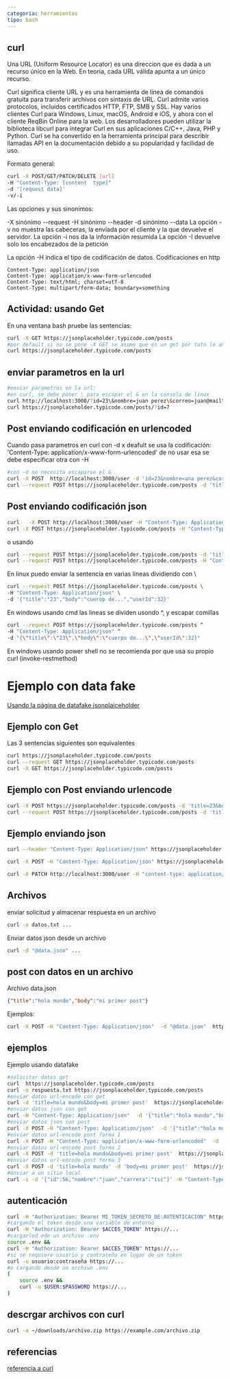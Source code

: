 ```yaml
---
categoría: herramientas
tipo: bash
---
```

## curl

Una URL (Uniform Resource Locator) es una direccion que es dada a un recurso único en la Web. En teoria, cada URL válida apunta a un único recurso.

Curl significa cliente URL y es una herramienta de línea de comandos gratuita para transferir archivos con sintaxis de URL. Curl admite varios protocolos, incluidos certificados HTTP, FTP, SMB y SSL. Hay varios clientes Curl para Windows, Linux, macOS, Android e iOS, y ahora con el cliente ReqBin Online para la web. Los desarrolladores pueden utilizar la biblioteca libcurl para integrar Curl en sus aplicaciones C/C++, Java, PHP y Python. Curl se ha convertido en la herramienta principal para describir llamadas API en la documentación debido a su popularidad y facilidad de uso.

Formato general:
```sh
curl -X POST/GET/PATCH/DELETE [url]
-H "Content-Type: [content  type]"
-d '[request data]'
-v/-i
```
Las opciones y sus sinonimos:

-X sinónimo --request
-H sinónimo --header
-d sinónimo --data
La opción -v no muestra las cabeceras, la enviada por el cliente y la que devuelve el servidor.
La opción -i nos da la información resumida
La opción -I devuelve solo los encabezados de la petición

La opción -H indica el tipo de codificación de datos. 
Codificaciones en http
```text
Content-Type: application/json
Content-Type: application/x-www-form-urlencoded
Content-Type: text/html; charset=utf-8
Content-Type: multipart/form-data; boundary=something
```

## Actividad: usando Get

En una ventana bash pruebe las sentencias:
```sh
curl -X GET https://jsonplaceholder.typicode.com/posts
#por default si no se pone -X GET se asume que es un get por tato lo anterio es igual que:
curl https://jsonplaceholder.typicode.com/posts
```

## enviar parametros en la url

```sh
#enviar parametros en la url:
#en curl, se debe poner \ para escapar el & en la consola de linux
curl http://localhost:3000/?id=23\&nombre=juan perez\&correo=juan@mail\&edad=23
curl https://jsonplaceholder.typicode.com/posts/?id=7
```

## Post enviando codificación en urlencoded

Cuando pasa parametros en curl con -d x deafult se usa la codificación: 
'Content-Type: application/x-www-form-urlencoded' 
de no usar esa se debe especificar otra con -H

```sh
#con -d no necesita escaparse el &
curl -X POST  http://localhost:3000/user -d 'id=23&nombre=ana perez&correo=ana@mail&edad=32'
curl --request POST https://jsonplaceholder.typicode.com/posts -d 'title=23&body=cuerpo del body&userId=32'
```

## Post enviando codificación json
```sh
curl   -X POST http://localhost:3000/user -H "Content-Type: Application/json" -d '{"id":"23","nombre":"ana perez","correo":"ana@mail","edad":32}'
curl -X POST https://jsonplaceholder.typicode.com/posts -H "Content-Type: Application/json" -d '{"title":"23","body":"cuerop de...","userId":32}'
```
o usando
```sh
curl --request POST https://jsonplaceholder.typicode.com/posts -d 'title=23&body=cuerop del body&userId=32'
curl --request POST https://jsonplaceholder.typicode.com/posts -H "Content-Type: Application/json" -d '{"title":"23","body":"cuerop de...","userId":32}'
```


En linux puedo enviar la sentencia en varias lineas dividiendo con \
```sh
curl --request POST https://jsonplaceholder.typicode.com/posts \
-H "Content-Type: Application/json" \
-d '{"title":"23","body":"cuerop de...","userId":32}'
```

En windows usando cmd las lineas se dividen usondo ^, y escapar comillas
```sh
curl --request POST https://jsonplaceholder.typicode.com/posts ^
-H "Content-Type: Application/json" ^
-d "{\"title\":\"23\",\"body\":\"cuerpo de...\",\"userId\":32}"
```
En windows usando power shell no se recomienda por que usa su propio curl (invoke-restmethod)

# Ejemplo con data fake 

[Usando la página de datafake jsonplaiceholder](https://jsonplaceholder.typicode.com/posts)

## Ejemplo con Get

Las 3 sentencias siguientes son equivalentes
```sh
curl https://jsonplaceholder.typicode.com/posts
curl --request GET https://jsonplaceholder.typicode.com/posts
curl -X GET https://jsonplaceholder.typicode.com/posts
```

## Ejemplo con Post enviando urlencode

```sh
curl -X POST https://jsonplaceholder.typicode.com/posts -d 'title=23&body=cuerop del body&userId=32'
curl --request POST https://jsonplaceholder.typicode.com/posts -d 'title=23&body=cuerop del body&userId=32'
```

## Ejemplo enviando json

```sh
curl --header "Content-Type: Application/json" https://jsonplaceholder.typicode.com/posts -d '{"title":"23","body":"cuerop de...","userId":32}' 

curl -X POST -H "Content-Type: Application/json" https://jsonplaceholder.typicode.com/posts -d '{"title":"23","body":"cuerop de...","userId":32}'

curl -X PATCH http://localhost:3000/user -H "content-type: application/json" -d '{"id":34,"nombre":"luis","correo":"micorreo","edad":34}'
```
## Archivos

enviar solicitud y almacenar respuesta en un archivo
```sh
curl -o datos.txt ...
```
Enviar datos json desde un archivo
```sh
curl -d "@data.json" ...
```

## post con datos en un archivo

Archivo data.json
```json
{"title":"hola mundo","body":"mi primer post"}
```
Ejemplos:
```sh
curl -X POST -H "Content-Type: Application/json"  -d "@data.json"  https://jsonplaceholder.typicode.com/posts
```

## ejemplos

Ejemplo usando datafake
```sh
#solicitar datos get
curl  https://jsonplaceholder.typicode.com/posts
curl -o respuesta.txt https://jsonplaceholder.typicode.com/posts
#enviar datos url-encode con get
curl -d 'title=hola mundo&body=mi primer post'  https://jsonplaceholder.typicode.com/posts
#enviar datos json con get 
curl -H "Content-Type: Application/json"  -d '{"title":"hola mundo","body":"mi primer post"}'  https://jsonplaceholder.typicode.com/posts
#enviar datos json con post
curl -X POST -H "Content-Type: Application/json"  -d '{"title":"hola mundo","body":"mi primer post"}'  https://jsonplaceholder.typicode.com/posts
#enviar datos url-encode post forma 1
curl -X POST -H "Content-Type: application/x-www-form-urlencoded"  -d 'title=hola mundo&body=mi primer post'  https://jsonplaceholder.typicode.com/posts
#enviar datos url-encode post forma 2
curl -X POST -d 'title=hola mundo&body=mi primer post'  https://jsonplaceholder.typicode.com/posts
#enviar datos url-encode post forma 3
curl -X POST -d 'title=hola mundo' -d 'body=mi primer post'  https://jsonplaceholder.typicode.com/posts
#enviar a un sitio local
curl -i -d '{"id":56,"nombre":"juan","carrera":"isc"}' -H "Content-Type: Application/json" http://localhost/proyectos/alumnosArray/recibeJson.php
```

## autenticación

```sh
curl -H "Authorization: Bearer MI_TOKEN_SECRETO_DE:AUTENTICACION" https://...
#cargando el token desde una variable de entorno
curl -H "Authorization: Bearer $ACCES_TOKEN" https://...
#cargarlod ede un archivo .env
source .env &&
curl -H "Authorization: Bearer $ACCES_TOKEN" https://...
#si se requiere usuario y contraseña en lugar de un token
curl -u usuario:contraseña https://...
#o cargando desde un archivo .env
(
    source .env &&
    curl -u $USER:$PASSWORD https://...
)

```
## descrgar archivos con curl
```sh
curl -o ~/downloads/archivo.zip https://example.com/archivo.zip
```

## referencias

[referencia a curl](https://reqbin.com/req/c-bjcj04uw/curl-send-cookies-example)
